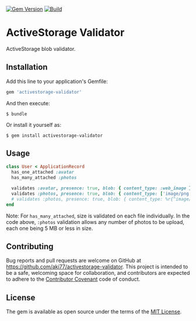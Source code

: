 [![Gem Version](https://badge.fury.io/rb/activestorage-validator.svg)](https://rubygems.org/gems/activestorage-validator)
[![Build](https://github.com/aki77/activestorage-validator/workflows/Build/badge.svg)](https://github.com/aki77/activestorage-validator/actions)

# ActiveStorage Validator

ActiveStorage blob validator.

## Installation

Add this line to your application's Gemfile:

```ruby
gem 'activestorage-validator'
```

And then execute:

    $ bundle

Or install it yourself as:

    $ gem install activestorage-validator

## Usage

```ruby
class User < ApplicationRecord
  has_one_attached :avatar
  has_many_attached :photos

  validates :avatar, presence: true, blob: { content_type: :web_image } # supported options: :web_image, :image, :audio, :video, :text
  validates :photos, presence: true, blob: { content_type: ['image/png', 'image/jpg', 'image/jpeg'], size_range: 1..(5.megabytes) }
  # validates :photos, presence: true, blob: { content_type: %r{^image/}, size_range: 1..(5.megabytes) }
end
```

Note: For `has_many_attached`, size is validated on each file individually. In the code above, `:photos` validation allows any number of photos to be upload, each one being 5 MB or less in size.

## Contributing

Bug reports and pull requests are welcome on GitHub at https://github.com/aki77/activestorage-validator. This project is intended to be a safe, welcoming space for collaboration, and contributors are expected to adhere to the [Contributor Covenant](http://contributor-covenant.org) code of conduct.

## License

The gem is available as open source under the terms of the [MIT License](https://opensource.org/licenses/MIT).
